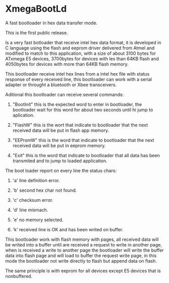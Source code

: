 # XmegaBootLd
A fast bootloader in hex data transfer mode.

This is the first public release.

Is a very fast botloader that receive intel hex data format, 
it is developed in C language using the flash and eeprom driver delivered from Atmel and modified to match to this application,
with a size of about 3100 bytes for ATxmega E5 devices, 3700bytes for devices with les than 64KB flash 
and 4050bytes for devices with more than 64KB flash memory.


This bootloader receive intel hex lines from a intel hex file with status response of every received line, 
this bootloader can work with a serial adapter or throught a bluetooth or Xbee transceivers.

Aditional this bootloader can receive several commands:

1) "BootInit" this is the expected word to enter in bootloader, the bootloader wait for this word for about two seconds until hi jump to aplication.

2) "FlashW" this is the wort that indicate to bootloader that the next received data will be put in flash app memory.

3) "EEPromW" this is the word that indicate to bootloader that the next received data will be put in eeprom memory.

4) "Exit" this is the word that indicate to bootloader that all data has been transmited and to jump to loaded application.

The boot loader report on every line the status chars:

1) 'a' line definition error.

2) 'b' second hex char not found.

3) 'c' checksum error.

4) 'd' line mismach.

5) 'e' no memory selected.

6) 'k' received line is OK and has been writed on buffer.


This bootloader work with flash memory with pages, 
all received data will be writed into a buffer until are received a request to write in another page, 
when is received a write to another page the bootloader will write the buffer data into flash page 
and will load to buffer the request write page, in this mode the bootloader not write directly to flash 
but append data on flash.


The same principle is with eeprom for all devices except E5 devices that is nonbuffered.

